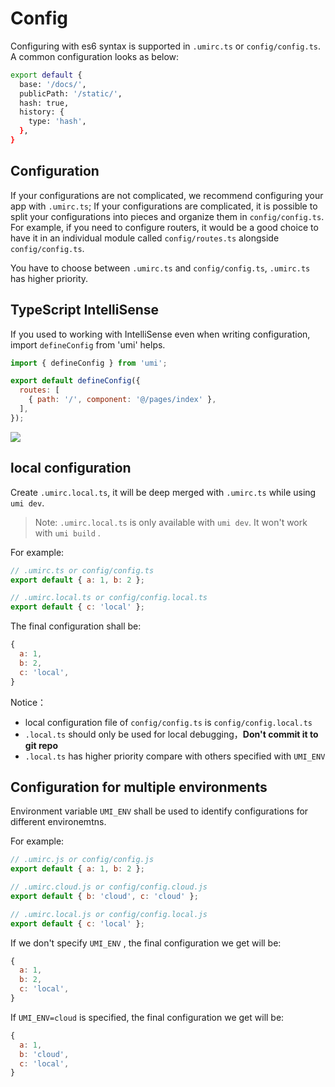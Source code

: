 # Config

Configuring with es6 syntax is supported in `.umirc.ts` or `config/config.ts`. A common configuration looks as below:

```bash
export default {
  base: '/docs/',
  publicPath: '/static/',
  hash: true,
  history: {
    type: 'hash',
  },
}
```

## Configuration

If your configurations are not complicated, we recommend configuring your app with `.umirc.ts`;
If your configurations are complicated, it is possible to split your configurations into pieces and organize them in `config/config.ts`. For example, if you need to configure routers, it would be a good choice to have it in an individual module called `config/routes.ts` alongside `config/config.ts`.

You have to choose between `.umirc.ts` and `config/config.ts`, `.umirc.ts` has higher priority.

## TypeScript IntelliSense

If you used to working with IntelliSense even when writing configuration, import `defineConfig` from 'umi' helps.

```js
import { defineConfig } from 'umi';

export default defineConfig({
  routes: [
    { path: '/', component: '@/pages/index' },
  ],
});
```

![](https://img.alicdn.com/tfs/TB1EV1pv.T1gK0jSZFhXXaAtVXa-1204-838.png)

## local configuration

Create `.umirc.local.ts`, it will be deep merged with `.umirc.ts` while using `umi dev`.

> Note: `.umirc.local.ts` is only available with `umi dev`. It won't work with `umi build` .

For example:

```js
// .umirc.ts or config/config.ts
export default { a: 1, b: 2 };

// .umirc.local.ts or config/config.local.ts
export default { c: 'local' };
```

The final configuration shall be:

```js
{
  a: 1,
  b: 2,
  c: 'local',
}
```

Notice：

* local configuration file of `config/config.ts` is `config/config.local.ts`
* `.local.ts` should only be used for local debugging，**Don't commit it to git repo**
* `.local.ts` has higher priority compare with others specified with `UMI_ENV`

## Configuration for multiple environments

Environment variable `UMI_ENV` shall be used to identify configurations for different environemtns.

For example:

```js
// .umirc.js or config/config.js
export default { a: 1, b: 2 };

// .umirc.cloud.js or config/config.cloud.js
export default { b: 'cloud', c: 'cloud' };

// .umirc.local.js or config/config.local.js
export default { c: 'local' };
```

If we don't specify `UMI_ENV` , the final configuration we get will be:

```js
{
  a: 1,
  b: 2,
  c: 'local',
}
```

If `UMI_ENV=cloud` is specified, the final configuration we get will be:

```js
{
  a: 1,
  b: 'cloud',
  c: 'local',
}
```
